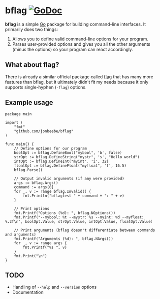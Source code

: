 # bflag [![GoDoc](https://godoc.org/github.com/jonbeebe/bflag?status.png)](https://godoc.org/github.com/jonbeebe/bflag)

**bflag** is a simple [Go](https://golang.org) package for building command-line interfaces. It primarily does two things:

1. Allows you to define valid command-line options for your program.
2. Parses user-provided options and gives you all the other arguments (minus the options) so your program can react accordingly.

## What about flag?

There is already a similar official package called [flag](https://golang.org/pkg/flag/) that has many more features than bflag, but it ultimately didn't fit my needs because it only supports single-hyphen (`-flag`) options.

## Example usage

    package main

    import (
        "fmt"
        "github.com/jonbeebe/bflag"
    )

    func main() {
        // Define options for our program
        boolOpt := bflag.DefineBool("mybool", 'b', false)
        strOpt := bflag.DefineString("mystr", 's', "Hello world")
        intOpt := bflag.DefineInt("myint", 'i', 32)
        floatOpt := bflag.DefineFloat("myfloat", 'f', 16.5)
        bflag.Parse()

        // Output invalid arguments (if any were provided)
        args := bflag.Args()
        command := args[0]
        for _, v := range bflag.Invalid() {
            fmt.Println("bflagtest " + command + ": " + v)
        }

        // Print options
        fmt.Printf("Options (%d): ", bflag.NOptions())
        fmt.Printf("--mybool: %t --mystr: %s --myint: %d --myfloat: %.2f\n", boolOpt.Value, strOpt.Value, intOpt.Value, floatOpt.Value)

        // Print arguments (bflag doesn't differentiate between commands and arguments)
        fmt.Printf("Arguments (%d): ", bflag.NArgs())
        for _, v := range args {
            fmt.Printf("%s ", v)
        }
        fmt.Print("\n")
    }

## TODO

* Handling of `--help` and `--version` options
* Documentation
